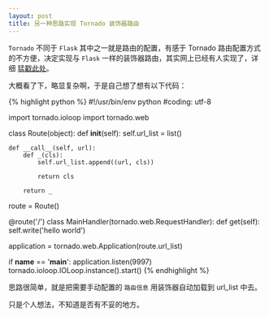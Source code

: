 ```yaml
---
layout: post
title: 另一种思路实现 Tornado 装饰器路由
---
```


`Tornado` 不同于 `Flask` 其中之一就是路由的配置，有感于 Tornado 路由配置方式的不方便，决定实现与 `Flask` 一样的装饰器路由，其实网上已经有人实现了，详细 [猛戳此处](http://www.cnblogs.com/tonyseek/archive/2011/05/27/2062227.html)。

大概看了下，略显复杂啊，于是自己想了想有以下代码：


{% highlight python %}
#!/usr/bin/env python
#coding: utf-8

import tornado.ioloop
import tornado.web


class Route(object):
    def __init__(self):
        self.url_list = list()

    def __call__(self, url):
        def _(cls):
            self.url_list.append((url, cls))

            return cls

        return _

route = Route()


@route('/')
class MainHandler(tornado.web.RequestHandler):
    def get(self):
        self.write('hello world')


application = tornado.web.Application(route.url_list)


if __name__ == '__main__':
    application.listen(9997)
    tornado.ioloop.IOLoop.instance().start()
{% endhighlight %}


思路很简单，就是把需要手动配置的 `路由信息` 用装饰器自动加载到 url_list 中去。

只是个人想法，不知道是否有不妥的地方。

